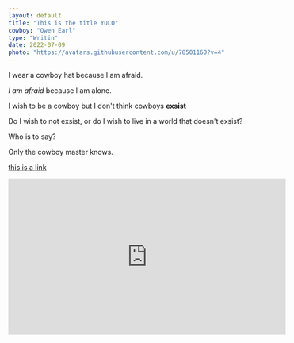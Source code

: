 ```yaml
---
layout: default
title: "This is the title YOLO"
cowboy: "Owen Earl"
type: "Writin"
date: 2022-07-09
photo: "https://avatars.githubusercontent.com/u/78501160?v=4"
---
```


I wear a cowboy hat because I am afraid.

*I am afraid* because I am alone.

I wish to be a cowboy but I don't think cowboys **exsist**

Do I wish to not exsist, or do I wish to live in a world that doesn't exsist?

Who is to say?

Only the cowboy master knows.

[this is a link](https://avatars.githubusercontent.com/u/78501160?v=4)

<iframe width="560" height="315" src="https://www.youtube.com/embed/DsWsALacMCs" title="YouTube video player" frameborder="0" allow="accelerometer; autoplay; clipboard-write; encrypted-media; gyroscope; picture-in-picture" allowfullscreen></iframe>

